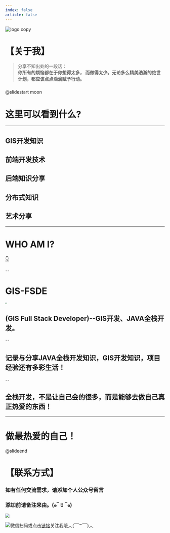 ```yaml
---
index: false
article: false
---
```

![logo copy](https://qnimg.gisfsde.com/markdown/logo%20copy.png)

# 【关于我】

> 分享不知出处的一段话：  
> **你所有的烦恼都在于你想得太多， 而做得太少。无论多么精美浩瀚的绝世计划，都应该点点滴滴赋予行动。**


### 
<!-- markdownlint-disable MD024 MD033 -->

@slidestart moon


<!-- .slide: data-transition="slide" -->

# **这里可以看到什么?**

---

## GIS开发知识  

## 前端开发技术  

## 后端知识分享  

## 分布式知识  

## 艺术分享  

---

# WHO AM I?

[👇](#/2/1)

--

# GIS-FSDE

<img src="http://qnimg.gisfsde.com/avatarpng.png" style="zoom:30%;" />


## (GIS Full Stack Developer)--GIS开发、JAVA全栈开发。

--

## 记录与分享JAVA全栈开发知识，GIS开发知识，项目经验还有多彩生活！

--

## **全栈开发，不是让自己会的很多，而是能够去做自己真正热爱的东西！**

---

# 做最热爱的自己！

@slideend



## 
# 【联系方式】
### 如有任何交流需求，请添加个人公众号留言

### 添加前请备注来由。(๑‾ ꇴ ‾๑)

<img src="http://qnimg.gisfsde.com/%E9%BB%98%E8%AE%A4%E6%A0%87%E9%A2%98_%E5%8A%A8%E6%80%81%E6%A8%AA%E7%89%88%E4%BA%8C%E7%BB%B4%E7%A0%81_2020-12-25-0%20(2).gif" style="zoom:80%;" />

![](http://qnimg.gisfsde.com/640.gif)微信扫码或点击[链接](https://mp.weixin.qq.com/mp/profile_ext?action=home&__biz=MzI5NDc0MDg1Mg==#wechat_redirect)关注我哦︿(￣︶￣)︿
